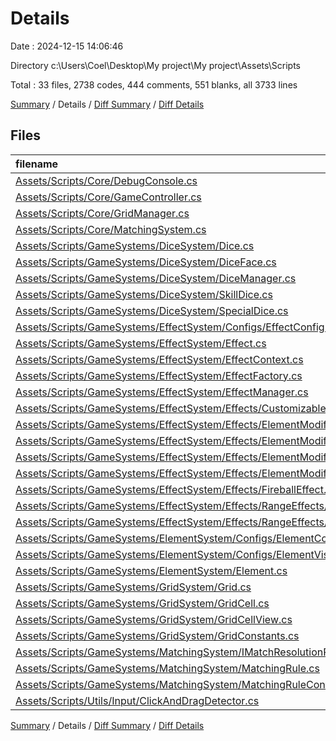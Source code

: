 # Details

Date : 2024-12-15 14:06:46

Directory c:\\Users\\Coel\\Desktop\\My project\\My project\\Assets\\Scripts

Total : 33 files,  2738 codes, 444 comments, 551 blanks, all 3733 lines

[Summary](results.md) / Details / [Diff Summary](diff.md) / [Diff Details](diff-details.md)

## Files
| filename | language | code | comment | blank | total |
| :--- | :--- | ---: | ---: | ---: | ---: |
| [Assets/Scripts/Core/DebugConsole.cs](/Assets/Scripts/Core/DebugConsole.cs) | C# | 574 | 18 | 112 | 704 |
| [Assets/Scripts/Core/GameController.cs](/Assets/Scripts/Core/GameController.cs) | C# | 276 | 61 | 76 | 413 |
| [Assets/Scripts/Core/GridManager.cs](/Assets/Scripts/Core/GridManager.cs) | C# | 176 | 20 | 47 | 243 |
| [Assets/Scripts/Core/MatchingSystem.cs](/Assets/Scripts/Core/MatchingSystem.cs) | C# | 147 | 17 | 28 | 192 |
| [Assets/Scripts/GameSystems/DiceSystem/Dice.cs](/Assets/Scripts/GameSystems/DiceSystem/Dice.cs) | C# | 84 | 98 | 24 | 206 |
| [Assets/Scripts/GameSystems/DiceSystem/DiceFace.cs](/Assets/Scripts/GameSystems/DiceSystem/DiceFace.cs) | C# | 11 | 0 | 3 | 14 |
| [Assets/Scripts/GameSystems/DiceSystem/DiceManager.cs](/Assets/Scripts/GameSystems/DiceSystem/DiceManager.cs) | C# | 36 | 17 | 9 | 62 |
| [Assets/Scripts/GameSystems/DiceSystem/SkillDice.cs](/Assets/Scripts/GameSystems/DiceSystem/SkillDice.cs) | C# | 4 | 0 | 3 | 7 |
| [Assets/Scripts/GameSystems/DiceSystem/SpecialDice.cs](/Assets/Scripts/GameSystems/DiceSystem/SpecialDice.cs) | C# | 4 | 0 | 3 | 7 |
| [Assets/Scripts/GameSystems/EffectSystem/Configs/EffectConfig.cs](/Assets/Scripts/GameSystems/EffectSystem/Configs/EffectConfig.cs) | C# | 88 | 7 | 15 | 110 |
| [Assets/Scripts/GameSystems/EffectSystem/Effect.cs](/Assets/Scripts/GameSystems/EffectSystem/Effect.cs) | C# | 57 | 17 | 14 | 88 |
| [Assets/Scripts/GameSystems/EffectSystem/EffectContext.cs](/Assets/Scripts/GameSystems/EffectSystem/EffectContext.cs) | C# | 16 | 0 | 2 | 18 |
| [Assets/Scripts/GameSystems/EffectSystem/EffectFactory.cs](/Assets/Scripts/GameSystems/EffectSystem/EffectFactory.cs) | C# | 19 | 2 | 3 | 24 |
| [Assets/Scripts/GameSystems/EffectSystem/EffectManager.cs](/Assets/Scripts/GameSystems/EffectSystem/EffectManager.cs) | C# | 111 | 5 | 14 | 130 |
| [Assets/Scripts/GameSystems/EffectSystem/Effects/CustomizableEffect.cs](/Assets/Scripts/GameSystems/EffectSystem/Effects/CustomizableEffect.cs) | C# | 24 | 4 | 2 | 30 |
| [Assets/Scripts/GameSystems/EffectSystem/Effects/ElementModify/ActiveSpecialElementModifyEffect.cs](/Assets/Scripts/GameSystems/EffectSystem/Effects/ElementModify/ActiveSpecialElementModifyEffect.cs) | C# | 25 | 4 | 4 | 33 |
| [Assets/Scripts/GameSystems/EffectSystem/Effects/ElementModify/ElementModifyEffect.cs](/Assets/Scripts/GameSystems/EffectSystem/Effects/ElementModify/ElementModifyEffect.cs) | C# | 130 | 14 | 20 | 164 |
| [Assets/Scripts/GameSystems/EffectSystem/Effects/ElementModify/PassiveSpecialElementModifyEffect.cs](/Assets/Scripts/GameSystems/EffectSystem/Effects/ElementModify/PassiveSpecialElementModifyEffect.cs) | C# | 29 | 4 | 5 | 38 |
| [Assets/Scripts/GameSystems/EffectSystem/Effects/ElementModify/SpecialElementModifyEffect.cs](/Assets/Scripts/GameSystems/EffectSystem/Effects/ElementModify/SpecialElementModifyEffect.cs) | C# | 37 | 9 | 4 | 50 |
| [Assets/Scripts/GameSystems/EffectSystem/Effects/FireballEffect.cs](/Assets/Scripts/GameSystems/EffectSystem/Effects/FireballEffect.cs) | C# | 58 | 9 | 9 | 76 |
| [Assets/Scripts/GameSystems/EffectSystem/Effects/RangeEffects/RangeEliminateEffect.cs](/Assets/Scripts/GameSystems/EffectSystem/Effects/RangeEffects/RangeEliminateEffect.cs) | C# | 50 | 11 | 7 | 68 |
| [Assets/Scripts/GameSystems/EffectSystem/Effects/RangeEffects/RangeShapeHelper.cs](/Assets/Scripts/GameSystems/EffectSystem/Effects/RangeEffects/RangeShapeHelper.cs) | C# | 136 | 23 | 26 | 185 |
| [Assets/Scripts/GameSystems/ElementSystem/Configs/ElementConfig.cs](/Assets/Scripts/GameSystems/ElementSystem/Configs/ElementConfig.cs) | C# | 109 | 6 | 16 | 131 |
| [Assets/Scripts/GameSystems/ElementSystem/Configs/ElementVisualConfig.cs](/Assets/Scripts/GameSystems/ElementSystem/Configs/ElementVisualConfig.cs) | C# | 36 | 0 | 7 | 43 |
| [Assets/Scripts/GameSystems/ElementSystem/Element.cs](/Assets/Scripts/GameSystems/ElementSystem/Element.cs) | C# | 61 | 5 | 18 | 84 |
| [Assets/Scripts/GameSystems/GridSystem/Grid.cs](/Assets/Scripts/GameSystems/GridSystem/Grid.cs) | C# | 71 | 5 | 11 | 87 |
| [Assets/Scripts/GameSystems/GridSystem/GridCell.cs](/Assets/Scripts/GameSystems/GridSystem/GridCell.cs) | C# | 88 | 15 | 15 | 118 |
| [Assets/Scripts/GameSystems/GridSystem/GridCellView.cs](/Assets/Scripts/GameSystems/GridSystem/GridCellView.cs) | C# | 99 | 5 | 20 | 124 |
| [Assets/Scripts/GameSystems/GridSystem/GridConstants.cs](/Assets/Scripts/GameSystems/GridSystem/GridConstants.cs) | C# | 6 | 0 | 1 | 7 |
| [Assets/Scripts/GameSystems/MatchingSystem/IMatchResolutionRule.cs](/Assets/Scripts/GameSystems/MatchingSystem/IMatchResolutionRule.cs) | C# | 69 | 45 | 15 | 129 |
| [Assets/Scripts/GameSystems/MatchingSystem/MatchingRule.cs](/Assets/Scripts/GameSystems/MatchingSystem/MatchingRule.cs) | C# | 20 | 0 | 3 | 23 |
| [Assets/Scripts/GameSystems/MatchingSystem/MatchingRuleConfig.cs](/Assets/Scripts/GameSystems/MatchingSystem/MatchingRuleConfig.cs) | C# | 26 | 23 | 6 | 55 |
| [Assets/Scripts/Utils/Input/ClickAndDragDetector.cs](/Assets/Scripts/Utils/Input/ClickAndDragDetector.cs) | C# | 61 | 0 | 9 | 70 |

[Summary](results.md) / Details / [Diff Summary](diff.md) / [Diff Details](diff-details.md)